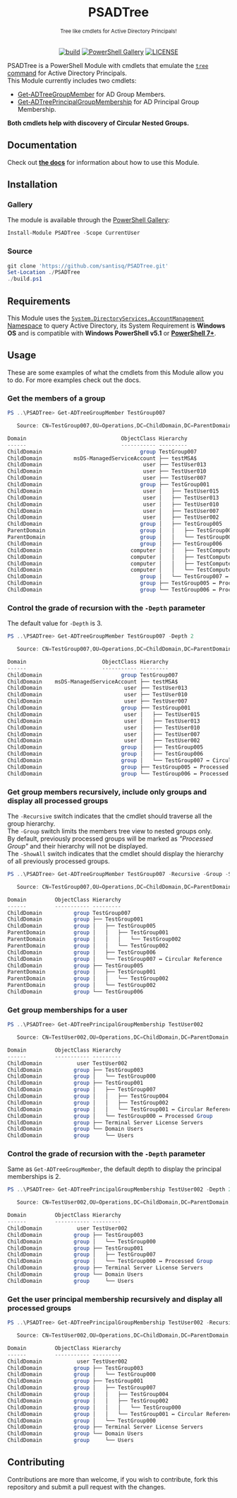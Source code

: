 <h1 align="center">PSADTree</h1>

<div align="center">
    <sub>Tree like cmdlets for Active Directory Principals!</sub>
    <br /><br />

[![build](https://github.com/santisq/PSADTree/actions/workflows/ci.yml/badge.svg)](https://github.com/santisq/PSADTree/actions/workflows/ci.yml)
[![PowerShell Gallery](https://img.shields.io/powershellgallery/v/PSADTree?label=gallery)](https://www.powershellgallery.com/packages/PSADTree)
[![LICENSE](https://img.shields.io/github/license/santisq/PSADTree)](https://github.com/santisq/PSADTree/blob/main/LICENSE)

</div>

PSADTree is a PowerShell Module with cmdlets that emulate the [`tree` command](https://learn.microsoft.com/en-us/windows-server/administration/windows-commands/tree) for Active Directory Principals.  
This Module currently includes two cmdlets:

- [Get-ADTreeGroupMember](docs/en-US/Get-ADTreeGroupMember.md) for AD Group Members.
- [Get-ADTreePrincipalGroupMembership](docs/en-US/Get-ADTreePrincipalGroupMembership.md) for AD Principal Group Membership.

__Both cmdlets help with discovery of Circular Nested Groups.__

## Documentation

Check out [__the docs__](./docs/en-US/PSADTree.md) for information about how to use this Module.

## Installation

### Gallery

The module is available through the [PowerShell Gallery](https://www.powershellgallery.com/packages/PSADTree):

```powershell
Install-Module PSADTree -Scope CurrentUser
```

### Source

```powershell
git clone 'https://github.com/santisq/PSADTree.git'
Set-Location ./PSADTree
./build.ps1
```

## Requirements

This Module uses the [`System.DirectoryServices.AccountManagement` Namespace](https://learn.microsoft.com/en-us/dotnet/api/system.directoryservices.accountmanagement?view=dotnet-plat-ext-7.0) to query Active Directory, its System Requirement is __Windows OS__ and is compatible with __Windows PowerShell v5.1__ or [__PowerShell 7+__](https://github.com/PowerShell/PowerShell).

## Usage

These are some examples of what the cmdlets from this Module allow you to do. For more examples check out the docs.

### Get the members of a group

```powershell
PS ..\PSADTree> Get-ADTreeGroupMember TestGroup007

   Source: CN=TestGroup007,OU=Operations,DC=ChildDomain,DC=ParentDomain,DC=myDomain,DC=xyz

Domain                              ObjectClass Hierarchy
------                              ----------- ---------
ChildDomain                               group TestGroup007
ChildDomain          msDS-ManagedServiceAccount ├── testMSA$
ChildDomain                                user ├── TestUser013
ChildDomain                                user ├── TestUser010
ChildDomain                                user ├── TestUser007
ChildDomain                               group ├── TestGroup001
ChildDomain                                user │   ├── TestUser015
ChildDomain                                user │   ├── TestUser013
ChildDomain                                user │   ├── TestUser010
ChildDomain                                user │   ├── TestUser007
ChildDomain                                user │   ├── TestUser002
ChildDomain                               group │   ├── TestGroup005
ParentDomain                              group │   │   ├── TestGroup001
ParentDomain                              group │   │   └── TestGroup002
ChildDomain                               group │   ├── TestGroup006
ChildDomain                            computer │   │   ├── TestComputer0000004$
ChildDomain                            computer │   │   ├── TestComputer0000003$
ChildDomain                            computer │   │   ├── TestComputer0000002$
ChildDomain                            computer │   │   └── TestComputer0000001$
ChildDomain                               group │   └── TestGroup007 ↔ Circular Reference
ChildDomain                               group ├── TestGroup005 ↔ Processed Group
ChildDomain                               group └── TestGroup006 ↔ Processed Group
```

### Control the grade of recursion with the `-Depth` parameter

The default value for `-Depth` is 3.

```powershell
PS ..\PSADTree> Get-ADTreeGroupMember TestGroup007 -Depth 2

   Source: CN=TestGroup007,OU=Operations,DC=ChildDomain,DC=ParentDomain,DC=myDomain,DC=xyz

Domain                        ObjectClass Hierarchy
------                        ----------- ---------
ChildDomain                         group TestGroup007
ChildDomain    msDS-ManagedServiceAccount ├── testMSA$
ChildDomain                          user ├── TestUser013
ChildDomain                          user ├── TestUser010
ChildDomain                          user ├── TestUser007
ChildDomain                         group ├── TestGroup001
ChildDomain                          user │   ├── TestUser015
ChildDomain                          user │   ├── TestUser013
ChildDomain                          user │   ├── TestUser010
ChildDomain                          user │   ├── TestUser007
ChildDomain                          user │   ├── TestUser002
ChildDomain                         group │   ├── TestGroup005
ChildDomain                         group │   ├── TestGroup006
ChildDomain                         group │   └── TestGroup007 ↔ Circular Reference
ChildDomain                         group ├── TestGroup005 ↔ Processed Group
ChildDomain                         group └── TestGroup006 ↔ Processed Group
```

### Get group members recursively, include only groups and display all processed groups

The `-Recursive` switch indicates that the cmdlet should traverse all the group hierarchy.  
The `-Group` switch limits the members tree view to nested groups only.  
By default, previously processed groups will be marked as _"Processed Group"_ and their hierarchy will not be displayed.  
The `-ShowAll` switch indicates that the cmdlet should display the hierarchy of all previously processed groups.  

```powershell
PS ..\PSADTree> Get-ADTreeGroupMember TestGroup007 -Recursive -Group -ShowAll

   Source: CN=TestGroup007,OU=Operations,DC=ChildDomain,DC=ParentDomain,DC=myDomain,DC=xyz

Domain         ObjectClass Hierarchy
------         ----------- ---------
ChildDomain          group TestGroup007
ChildDomain          group ├── TestGroup001
ChildDomain          group │   ├── TestGroup005
ParentDomain         group │   │   ├── TestGroup001
ParentDomain         group │   │   │   └── TestGroup002
ParentDomain         group │   │   └── TestGroup002
ChildDomain          group │   ├── TestGroup006
ChildDomain          group │   └── TestGroup007 ↔ Circular Reference
ChildDomain          group ├── TestGroup005
ParentDomain         group │   ├── TestGroup001
ParentDomain         group │   │   └── TestGroup002
ParentDomain         group │   └── TestGroup002
ChildDomain          group └── TestGroup006
```

### Get group memberships for a user

```powershell
PS ..\PSADTree> Get-ADTreePrincipalGroupMembership TestUser002

   Source: CN=TestUser002,OU=Operations,DC=ChildDomain,DC=ParentDomain,DC=myDomain,DC=xyz

Domain         ObjectClass Hierarchy
------         ----------- ---------
ChildDomain           user TestUser002
ChildDomain          group ├── TestGroup003
ChildDomain          group │   └── TestGroup000
ChildDomain          group ├── TestGroup001
ChildDomain          group │   ├── TestGroup007
ChildDomain          group │   │   ├── TestGroup004
ChildDomain          group │   │   ├── TestGroup002
ChildDomain          group │   │   └── TestGroup001 ↔ Circular Reference
ChildDomain          group │   └── TestGroup000 ↔ Processed Group
ChildDomain          group ├── Terminal Server License Servers
ChildDomain          group └── Domain Users
ChildDomain          group     └── Users
```

### Control the grade of recursion with the `-Depth` parameter

Same as `Get-ADTreeGroupMember`, the default depth to display the principal memberships is 2.

```powershell
PS ..\PSADTree> Get-ADTreePrincipalGroupMembership TestUser002 -Depth 2

   Source: CN=TestUser002,OU=Operations,DC=ChildDomain,DC=ParentDomain,DC=myDomain,DC=xyz

Domain         ObjectClass Hierarchy
------         ----------- ---------
ChildDomain           user TestUser002
ChildDomain          group ├── TestGroup003
ChildDomain          group │   └── TestGroup000
ChildDomain          group ├── TestGroup001
ChildDomain          group │   ├── TestGroup007
ChildDomain          group │   └── TestGroup000 ↔ Processed Group
ChildDomain          group ├── Terminal Server License Servers
ChildDomain          group └── Domain Users
ChildDomain          group     └── Users
```

### Get the user principal membership recursively and display all processed groups

```powershell
PS ..\PSADTree> Get-ADTreePrincipalGroupMembership TestUser002 -Recursive -ShowAll

   Source: CN=TestUser002,OU=Operations,DC=ChildDomain,DC=ParentDomain,DC=myDomain,DC=xyz

Domain         ObjectClass Hierarchy
------         ----------- ---------
ChildDomain           user TestUser002
ChildDomain          group ├── TestGroup003
ChildDomain          group │   └── TestGroup000
ChildDomain          group ├── TestGroup001
ChildDomain          group │   ├── TestGroup007
ChildDomain          group │   │   ├── TestGroup004
ChildDomain          group │   │   ├── TestGroup002
ChildDomain          group │   │   │   └── TestGroup000
ChildDomain          group │   │   └── TestGroup001 ↔ Circular Reference
ChildDomain          group │   └── TestGroup000
ChildDomain          group ├── Terminal Server License Servers
ChildDomain          group └── Domain Users
ChildDomain          group     └── Users
```

## Contributing

Contributions are more than welcome, if you wish to contribute, fork this repository and submit a pull request with the changes.
